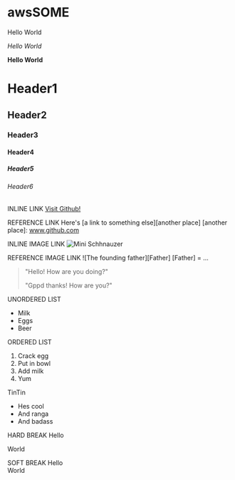# awsSOME

Hello World

_Hello World_ 

**Hello World**

# Header1       
## Header2
### Header3
#### Header4
##### Header5
###### Header6

INLINE LINK
[Visit Github!](www.github.com)

REFERENCE LINK
Here's [a link to something else][another place]
[another place]: www.github.com

INLINE IMAGE LINK
![Mini Schhnauzer](https://www.thesprucepets.com/miniature-schnauzer-dog-breed-profile-1117982)

REFERENCE IMAGE LINK
![The founding father][Father]
[Father] = ...

> "Hello! How are you doing?"
>
> "Gppd thanks! How are you?"


UNORDERED LIST
* Milk
* Eggs
* Beer

ORDERED LIST
1. Crack egg
2. Put in bowl
3. Add milk
4. Yum

TinTin
 * Hes cool
  * And ranga
   * And badass

HARD BREAK
Hello

World

SOFT BREAK
Hello  
World





